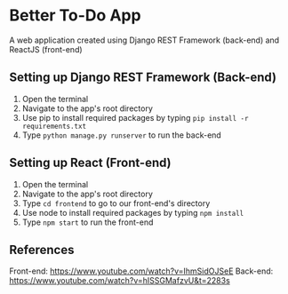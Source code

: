 # Better To-Do App
A web application created using Django REST Framework (back-end) and ReactJS (front-end)

## Setting up Django REST Framework (Back-end)
1. Open the terminal
1. Navigate to the app's root directory
1. Use pip to install required packages by typing `pip install -r requirements.txt`
1. Type `python manage.py runserver` to run the back-end

## Setting up React (Front-end)
1. Open the terminal
1. Navigate to the app's root directory
1. Type `cd frontend` to go to our front-end's directory
1. Use node to install required packages by typing `npm install`
1. Type `npm start` to run the front-end

## References
Front-end: https://www.youtube.com/watch?v=IhmSidOJSeE
Back-end: https://www.youtube.com/watch?v=hISSGMafzvU&t=2283s
